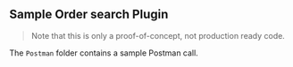 ﻿## Sample Order search Plugin

> Note that this is only a proof-of-concept, not production ready code.

The `Postman` folder contains a sample Postman call. 

